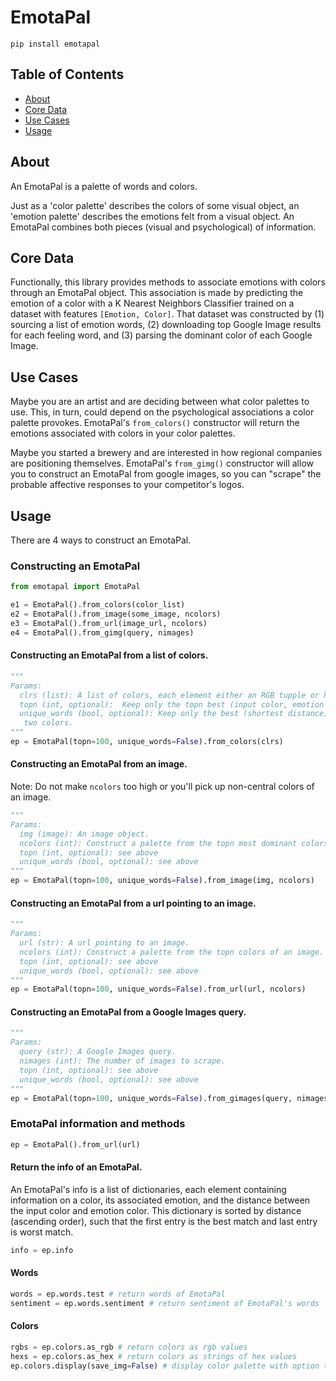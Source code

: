# EmotaPal

```
pip install emotapal 
```

## Table of Contents
+ [About](#about)
+ [Core Data](#data)
+ [Use Cases](#usecases)
+ [Usage](#usage)


## About <a name = "about"></a>
An EmotaPal is a palette of words and colors. 

Just as a 'color palette' describes the colors of some visual object, an 'emotion palette' describes the emotions felt from a visual object. An EmotaPal combines both pieces (visual and psychological) of information. 

## Core Data <a name = "data"></a>
Functionally, this library provides methods to associate emotions with colors through an EmotaPal object. This association is made by predicting the emotion of a color with a K Nearest Neighbors Classifier trained on a dataset with features ```[Emotion, Color]```. That dataset was constructed by (1) sourcing a list of emotion words, (2) downloading top Google Image results for each feeling word, and (3) parsing the dominant color of each Google Image. 

## Use Cases <a name = "usecases"></a>

Maybe you are an artist and are deciding between what color palettes to use. This, in turn, could depend on the psychological associations a color palette provokes. EmotaPal's `from_colors()` constructor will return the emotions associated with colors in your color palettes. 

Maybe you started a brewery and are interested in how regional companies are positioning themselves. EmotaPal's `from_gimg()` constructor will allow you to construct an EmotaPal from google images, so you can "scrape" the probable affective responses to your competitor's logos. 

## Usage <a name = "usage"></a>
There are 4 ways to construct an EmotaPal. 

### Constructing an EmotaPal

``` Python
from emotapal import EmotaPal

e1 = EmotaPal().from_colors(color_list)
e2 = EmotaPal().from_image(some_image, ncolors)
e3 = EmotaPal().from_url(image_url, ncolors)
e4 = EmotaPal().from_gimg(query, nimages)
```


#### Constructing an EmotaPal from a list of colors. 
``` Python
"""
Params:
  clrs (list): A list of colors, each element either an RGB tupple or hex string 
  topn (int, optional):  Keep only the topn best (input color, emotion color) matches. 
  unique_words (bool, optional): Keep only the best (shortest distance) match if one emotion matches with
   two colors.
"""
ep = EmotaPal(topn=100, unique_words=False).from_colors(clrs)
```

#### Constructing an EmotaPal from an image. 
Note: Do not make ```ncolors``` too high or you'll pick up non-central colors of an image. 

``` Python
""" 
Params:
  img (image): An image object. 
  ncolors (int): Construct a palette from the topn most dominant colors of an image. 
  topn (int, optional): see above
  unique_words (bool, optional): see above
"""
ep = EmotaPal(topn=100, unique_words=False).from_image(img, ncolors)
```

#### Constructing an EmotaPal from a url pointing to an image. 

``` Python
""" 
Params:
  url (str): A url pointing to an image.
  ncolors (int): Construct a palette from the topn colors of an image. 
  topn (int, optional): see above
  unique_words (bool, optional): see above
"""
ep = EmotaPal(topn=100, unique_words=False).from_url(url, ncolors)
```

#### Constructing an EmotaPal from a Google Images query. 

``` Python
""" 
Params:
  query (str): A Google Images query. 
  nimages (int): The number of images to scrape.
  topn (int, optional): see above
  unique_words (bool, optional): see above
"""
ep = EmotaPal(topn=100, unique_words=False).from_gimages(query, nimages)
```

### EmotaPal information and methods
``` Python
ep = EmotaPal().from_url(url)
```
#### Return the info of an EmotaPal. 
An EmotaPal's info is a list of dictionaries, each element containing information on a color, its associated emotion, 
and the distance between the input color and emotion color. This dictionary is sorted by distance (ascending order), 
such that the first entry is the best match and last entry is worst match. 

``` Python
info = ep.info 
```
#### Words

``` Python
words = ep.words.test # return words of EmotaPal
sentiment = ep.words.sentiment # return sentiment of EmotaPal's words
```

#### Colors
``` Python
rgbs = ep.colors.as_rgb # return colors as rgb values
hexs = ep.colors.as_hex # return colors as strings of hex values
ep.colors.display(save_img=False) # display color palette with option to save image
```

